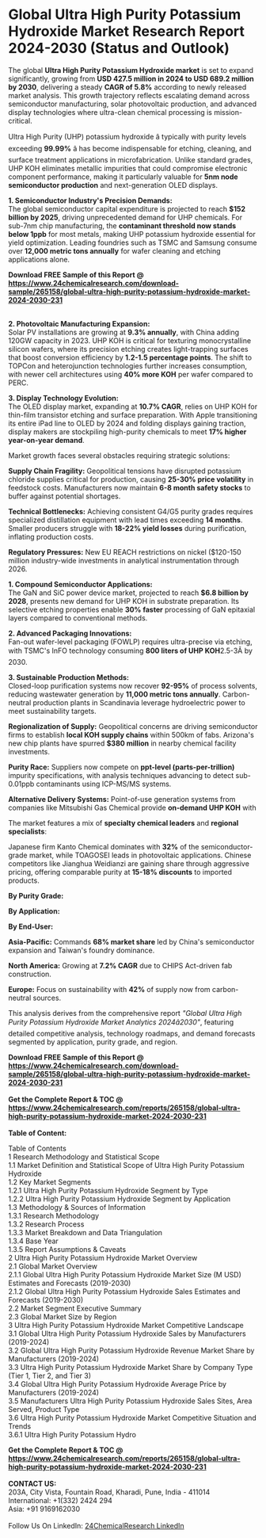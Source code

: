 <h1>Global Ultra High Purity Potassium Hydroxide Market Research Report 2024-2030 (Status and Outlook)</h1><p>The global <strong>Ultra High Purity Potassium Hydroxide market</strong> is set to expand significantly, growing from <strong>USD 427.5 million in 2024 to USD 689.2 million by 2030</strong>, delivering a steady <strong>CAGR of 5.8%</strong> according to newly released market analysis. This growth trajectory reflects escalating demand across semiconductor manufacturing, solar photovoltaic production, and advanced display technologies where ultra-clean chemical processing is mission-critical.</p><p>Ultra High Purity (UHP) potassium hydroxide â typically with purity levels exceeding <strong>99.99%</strong> â has become indispensable for etching, cleaning, and surface treatment applications in microfabrication. Unlike standard grades, UHP KOH eliminates metallic impurities that could compromise electronic component performance, making it particularly valuable for <strong>5nm node semiconductor production</strong> and next-generation OLED displays.</p><p><strong>1. Semiconductor Industry's Precision Demands:</strong><br>
The global semiconductor capital expenditure is projected to reach <strong>$152 billion by 2025</strong>, driving unprecedented demand for UHP chemicals. For sub-7nm chip manufacturing, the <strong>contaminant threshold now stands below 1ppb</strong> for most metals, making UHP potassium hydroxide essential for yield optimization. Leading foundries such as TSMC and Samsung consume over <strong>12,000 metric tons annually</strong> for wafer cleaning and etching applications alone.</p><div><b>Download FREE Sample of this Report @ 
            <a href="https://www.24chemicalresearch.com/download-sample/265158/global-ultra-high-purity-potassium-hydroxide-market-2024-2030-231">
            https://www.24chemicalresearch.com/download-sample/265158/global-ultra-high-purity-potassium-hydroxide-market-2024-2030-231</a></b></div><br><p><strong>2. Photovoltaic Manufacturing Expansion:</strong><br>
Solar PV installations are growing at <strong>9.3% annually</strong>, with China adding 120GW capacity in 2023. UHP KOH is critical for texturing monocrystalline silicon wafers, where its precision etching creates light-trapping surfaces that boost conversion efficiency by <strong>1.2-1.5 percentage points</strong>. The shift to TOPCon and heterojunction technologies further increases consumption, with newer cell architectures using <strong>40% more KOH</strong> per wafer compared to PERC.</p><p><strong>3. Display Technology Evolution:</strong><br>
The OLED display market, expanding at <strong>10.7% CAGR</strong>, relies on UHP KOH for thin-film transistor etching and surface preparation. With Apple transitioning its entire iPad line to OLED by 2024 and folding displays gaining traction, display makers are stockpiling high-purity chemicals to meet <strong>17% higher year-on-year demand</strong>.</p><p>Market growth faces several obstacles requiring strategic solutions:</p><p><strong>Supply Chain Fragility:</strong> Geopolitical tensions have disrupted potassium chloride supplies critical for production, causing <strong>25-30% price volatility</strong> in feedstock costs. Manufacturers now maintain <strong>6-8 month safety stocks</strong> to buffer against potential shortages.</p><p><strong>Technical Bottlenecks:</strong> Achieving consistent G4/G5 purity grades requires specialized distillation equipment with lead times exceeding <strong>14 months</strong>. Smaller producers struggle with <strong>18-22% yield losses</strong> during purification, inflating production costs.</p><p><strong>Regulatory Pressures:</strong> New EU REACH restrictions on nickel ($120-150 million industry-wide investments in analytical instrumentation through 2026.</p><p><strong>1. Compound Semiconductor Applications:</strong><br>
The GaN and SiC power device market, projected to reach <strong>$6.8 billion by 2028</strong>, presents new demand for UHP KOH in substrate preparation. Its selective etching properties enable <strong>30% faster</strong> processing of GaN epitaxial layers compared to conventional methods.</p><p><strong>2. Advanced Packaging Innovations:</strong><br>
Fan-out wafer-level packaging (FOWLP) requires ultra-precise via etching, with TSMC's InFO technology consuming <strong>800 liters of UHP KOH</strong>2.5-3Ã by 2030.</p><p><strong>3. Sustainable Production Methods:</strong><br>
Closed-loop purification systems now recover <strong>92-95%</strong> of process solvents, reducing wastewater generation by <strong>11,000 metric tons annually</strong>. Carbon-neutral production plants in Scandinavia leverage hydroelectric power to meet sustainability targets.</p><p><strong>Regionalization of Supply:</strong> Geopolitical concerns are driving semiconductor firms to establish <strong>local KOH supply chains</strong> within 500km of fabs. Arizona's new chip plants have spurred <strong>$380 million</strong> in nearby chemical facility investments.</p><p><strong>Purity Race:</strong> Suppliers now compete on <strong>ppt-level (parts-per-trillion)</strong> impurity specifications, with analysis techniques advancing to detect sub-0.01ppb contaminants using ICP-MS/MS systems.</p><p><strong>Alternative Delivery Systems:</strong> Point-of-use generation systems from companies like Mitsubishi Gas Chemical provide <strong>on-demand UHP KOH</strong> with 
</p><p>The market features a mix of <strong>specialty chemical leaders</strong> and <strong>regional specialists</strong>:</p><p>Japanese firm Kanto Chemical dominates with <strong>32%</strong> of the semiconductor-grade market, while TOAGOSEI leads in photovoltaic applications. Chinese competitors like Jianghua Weidianzi are gaining share through aggressive pricing, offering comparable purity at <strong>15-18% discounts</strong> to imported products.</p><p><strong>By Purity Grade:</strong></p><p><strong>By Application:</strong></p><p><strong>By End-User:</strong></p><p><strong>Asia-Pacific:</strong> Commands <strong>68% market share</strong> led by China's semiconductor expansion and Taiwan's foundry dominance.</p><p><strong>North America:</strong> Growing at <strong>7.2% CAGR</strong> due to CHIPS Act-driven fab construction.</p><p><strong>Europe:</strong> Focus on sustainability with <strong>42%</strong> of supply now from carbon-neutral sources.</p><p>This analysis derives from the comprehensive report <em>"Global Ultra High Purity Potassium Hydroxide Market Analytics 2024â2030"</em>, featuring detailed competitive analysis, technology roadmaps, and demand forecasts segmented by application, purity grade, and region.</p><div><b>Download FREE Sample of this Report @ 
            <a href="https://www.24chemicalresearch.com/download-sample/265158/global-ultra-high-purity-potassium-hydroxide-market-2024-2030-231">
            https://www.24chemicalresearch.com/download-sample/265158/global-ultra-high-purity-potassium-hydroxide-market-2024-2030-231</a></b></div><br><div><b>Get the Complete Report & TOC @ 
            <a href="https://www.24chemicalresearch.com/reports/265158/global-ultra-high-purity-potassium-hydroxide-market-2024-2030-231">
            https://www.24chemicalresearch.com/reports/265158/global-ultra-high-purity-potassium-hydroxide-market-2024-2030-231</a></b></div><br>
            <b>Table of Content:</b><p>Table of Contents<br />
1 Research Methodology and Statistical Scope<br />
1.1 Market Definition and Statistical Scope of Ultra High Purity Potassium Hydroxide<br />
1.2 Key Market Segments<br />
1.2.1 Ultra High Purity Potassium Hydroxide Segment by Type<br />
1.2.2 Ultra High Purity Potassium Hydroxide Segment by Application<br />
1.3 Methodology & Sources of Information<br />
1.3.1 Research Methodology<br />
1.3.2 Research Process<br />
1.3.3 Market Breakdown and Data Triangulation<br />
1.3.4 Base Year<br />
1.3.5 Report Assumptions & Caveats<br />
2 Ultra High Purity Potassium Hydroxide Market Overview<br />
2.1 Global Market Overview<br />
2.1.1 Global Ultra High Purity Potassium Hydroxide Market Size (M USD) Estimates and Forecasts (2019-2030)<br />
2.1.2 Global Ultra High Purity Potassium Hydroxide Sales Estimates and Forecasts (2019-2030)<br />
2.2 Market Segment Executive Summary<br />
2.3 Global Market Size by Region<br />
3 Ultra High Purity Potassium Hydroxide Market Competitive Landscape<br />
3.1 Global Ultra High Purity Potassium Hydroxide Sales by Manufacturers (2019-2024)<br />
3.2 Global Ultra High Purity Potassium Hydroxide Revenue Market Share by Manufacturers (2019-2024)<br />
3.3 Ultra High Purity Potassium Hydroxide Market Share by Company Type (Tier 1, Tier 2, and Tier 3)<br />
3.4 Global Ultra High Purity Potassium Hydroxide Average Price by Manufacturers (2019-2024)<br />
3.5 Manufacturers Ultra High Purity Potassium Hydroxide Sales Sites, Area Served, Product Type<br />
3.6 Ultra High Purity Potassium Hydroxide Market Competitive Situation and Trends<br />
3.6.1 Ultra High Purity Potassium Hydro</p><div><b>Get the Complete Report & TOC @ 
            <a href="https://www.24chemicalresearch.com/reports/265158/global-ultra-high-purity-potassium-hydroxide-market-2024-2030-231">
            https://www.24chemicalresearch.com/reports/265158/global-ultra-high-purity-potassium-hydroxide-market-2024-2030-231</a></b></div><br><b>CONTACT US:</b><br>
            203A, City Vista, Fountain Road, Kharadi, Pune, India - 411014<br>
            International: +1(332) 2424 294<br>
            Asia: +91 9169162030 <br><br>
            Follow Us On LinkedIn: <a href="https://www.linkedin.com/company/24chemicalresearch/">24ChemicalResearch LinkedIn</a>